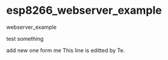 esp8266_webserver_example
=========================

webserver_example


test something

add new one form me
This line is editted by Te.
